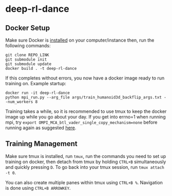 # deep-rl-dance

## Docker Setup
Make sure Docker is [installed](https://docs.docker.com/engine/install/) on your computer/instance then, run the following commands:
```
git clone REPO_LINK
git submodule init
git submodule update
docker build . -t deep-rl-dance
```
If this completes without errors, you now have a docker image ready to run training on. Example startup:
```
docker run -it deep-rl-dance
python mpi_run.py --arg_file args/train_humanoid3d_backflip_args.txt --num_workers 8
```
Training takes a while, so it is recommended to use tmux to keep the docker image up while you go about your day. If you get into errno=1 when running mpi, try ```export OMPI_MCA_btl_vader_single_copy_mechanism=none``` before running again as suggested [here](https://github.com/open-mpi/ompi/issues/4948). 

## Training Management
Make sure tmux is installed, run `tmux`, run the commands you need to set up training on docker, then detach from tmux by holding `CTRL+B` simultaneously and quickly pressing `D`. To go back into your tmux session, run `tmux attach -t 0`. 

You can also create multiple panes within tmux using `CTRL+B %`. Navigation is done using `CTRL+B ARROWKEY`.
